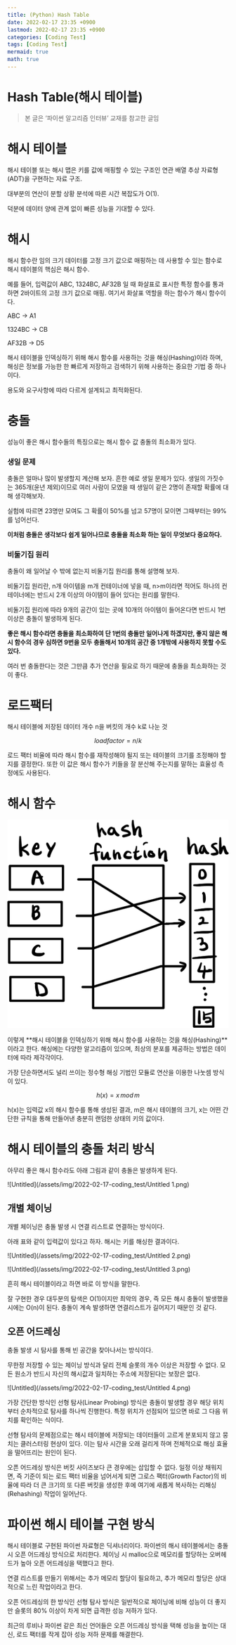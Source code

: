 ```yaml
---
title: (Python) Hash Table
date: 2022-02-17 23:35 +0900
lastmod: 2022-02-17 23:35 +0900
categories: [Coding Test]
tags: [Coding Test]
mermaid: true
math: true
---
```


# Hash Table(해시 테이블)

> 본 글은 ‘파이썬 알고리즘 인터뷰’ 교재를 참고한 글임
> 

# 해시 테이블

해시 테이블 또는 해시 맵은 키를 값에 매핑할 수 있는 구조인 연관 배열 추상 자료형(ADT)을 구현하는 자료 구조.

대부분의 연산이 분할 상황 분석에 따른 시간 복잡도가 O(1).

덕분에 데이터 양에 관계 없이 빠른 성능을 기대할 수 있다.

# 해시

해시 함수란 임의 크기 데이터를 고정 크기 값으로 매핑하는 데 사용할 수 있는 함수로 해시 테이블의 핵심은 해시 함수.

예를 들어, 입력값이 ABC, 1324BC, AF32B 일 때 화살표로 표시한 특정 함수를 통과하면 2바이트의 고정 크기 값으로 매핑. 여기서 화살표 역할을 하는 함수가 해시 함수이다.

ABC -> A1 

1324BC -> CB 

AF32B -> D5

해시 테이블을 인덱싱하기 위해 해시 함수를 사용하는 것을 해싱(Hashing)이라 하며, 해싱은 정보를 가능한 한 빠르게 저장하고 검색하기 위해 사용하는 중요한 기법 중 하나이다.

용도와 요구사항에 따라 다르게 설계되고 최적화된다.

# 충돌

성능이 좋은 해시 함수들의 특징으로는 해시 함수 값 충돌의 최소화가 있다.

### 생일 문제

충돌은 얼마나 많이 발생할지 계산해 보자. 흔한 예로 생일 문제가 있다. 생일의 가짓수는 365개(윤년 제외)이므로 여러 사람이 모였을 때 생일이 같은 2명이 존재할 확률에 대해 생각해보자.

실험에 따르면 23명만 모여도 그 확률이 50%를 넘고 57명이 모이면 그때부터는 99%를 넘어선다.

**이처럼 충돌은 생각보다 쉽게 일어나므로 충돌을 최소화 하는 일이 무엇보다 중요하다.**

### 비둘기집 원리

충돌이 왜 일어날 수 밖에 없는지 비둘기집 원리를 통해 설명해 보자.

비둘기집 원리란, n개 아이템을 m개 컨테이너에 넣을 때, n>m이라면 적어도 하나의 컨테이너에는 반드시 2개 이상의 아이템이 들어 있다는 원리를 말한다.

비둘기집 원리에 따라 9개의 공간이 있는 곳에 10개의 아이템이 들어온다면 반드시 1번 이상은 충돌이 발생하게 된다.

**좋은 해시 함수라면 충돌을 최소화하여 단 1번의 충돌만 일어나게 하겠지만, 좋지 않은 해시 함수의 경우 심하면 9번을 모두 충돌해서 10개의 공간 중 1개밖에 사용하지 못할 수도 있다.**

여러 번 충돌한다는 것은 그만큼 추가 연산을 필요로 하기 때문에 충돌을 최소화하는 것이 좋다.

# 로드팩터

해시 테이블에 저장된 데이터 개수 n을 버킷의 개수 k로 나눈 것

$$
load factor = n/k
$$

로드 팩터 비율에 따라 해시 함수를 재작성해야 될지 또는 테이블의 크기를 조정해야 할지를 결정한다. 또한 이 값은 해시 함수가 키들을 잘 분산해 주는지를 말하는 효율성 측정에도 사용된다.

# 해시 함수

![Untitled](/assets/img/2022-02-17-coding_test/Untitled.png)

이렇게 **해시 테이블을 인덱싱하기 위해 해시 함수를 사용하는 것을 해싱(Hashing)**이라고 한다. 해싱에는 다양한 알고리즘이 있으며, 최상의 분포를 제공하는 방법은 데이터에 따라 제각각이다.

가장 단순하면서도 널리 쓰이는 정수형 해싱 기법인 모듈로 연산을 이용한 나눗셈 방식이 있다.

$$
h(x) = x\,mod\,m
$$

h(x)는 입력값 x의 해시 함수를 통해 생성된 결과, m은 해시 테이블의 크기, x는 어떤 간단한 규칙을 통해 만들어낸 충분히 랜덤한 상태의 키의 값이다. 

# 해시 테이블의 충돌 처리 방식

아무리 좋은 해시 함수라도 아래 그림과 같이 충돌은 발생하게 된다.

![Untitled](/assets/img/2022-02-17-coding_test/Untitled 1.png)

## 개별 체이닝

개별 체이닝은 충돌 발생 시 연결 리스트로 연결하는 방식이다.

아래 표와 같이 입력값이 있다고 하자. 해시는 키를 해싱한 결과이다. 

![Untitled](/assets/img/2022-02-17-coding_test/Untitled 2.png)

![Untitled](/assets/img/2022-02-17-coding_test/Untitled 3.png)

흔히 해시 테이블이라고 하면 바로 이 방식을 말한다.

잘 구현한 경우 대두분의 탐색은 O(1)이지만 최악의 경우, 즉 모든 해시 충돌이 발생했을 시에는 O(n)이 된다. 충돌이 계속 발생하면 연결리스트가 길어지기 때문인 것 같다. 

## 오픈 어드레싱

충돌 발생 시 탐사를 통해 빈 공간을 찾아나서는 방식이다. 

무한정 저장할 수 있는 체이닝 방식과 달리 전체 슬롯의 개수 이상은 저장할 수 없다. 모든 원소가 반드시 자신의 해시값과 일치하는 주소에 저장된다는 보장은 없다.

![Untitled](/assets/img/2022-02-17-coding_test/Untitled 4.png)

가장 간단한 방식인 선형 탐사(Linear Probing) 방식은 충돌이 발생할 경우 해당 위치부터 순차적으로 탐사를 하나씩 진행한다. 특정 위치가 선점되어 있으면 바로 그 다음 위치를 확인하는 식이다.

선형 탐사의 문제점으로는 해시 테이블에 저장되는 데이터들이 고르게 분포되지 않고 뭉치는 클러스터링 현상이 있다. 이는 탐사 시간을 오래 걸리게 하며 전체적으로 해싱 효율을 떨어뜨리는 원인이 된다. 

오픈 어드레싱 방식은 버킷 사이즈보다 큰 경우에는 삽입할 수 없다. 일정 이상 채워지면, 즉 기준이 되는 로드 팩터 비율을 넘어서게 되면 그로스 팩터(Growth Factor)의 비율에 따라 더 큰 크기의 또 다른 버킷을 생성한 후에 여기에 새롭게 복사하는 리해싱(Rehashing) 작업이 일어난다.

# 파이썬 해시 테이블 구현 방식

해시 테이블로 구현된 파이썬 자료형은 딕셔너리이다. 파이썬의 해시 테이블에서는 충돌 시 오픈 어드레싱 방식으로 처리한다. 체이닝 시 malloc으로 메모리를 할당하는 오버헤드가 높아 오픈 어드레싱을 택했다고 한다. 

연결 리스트를 만들기 위해서는 추가 메모리 할당이 필요하고, 추가 메모리 할당은 상대적으로 느린 작업이라고 한다.

오픈 어드레싱의 한 방식인 선형 탐사 방식은 일반적으로 체이닝에 비해 성능이 더 좋지만 슬롯의 80% 이상이 차게 되면 급격한 성능 저하가 있다. 

최근의 루비나 파이썬 같은 최신 언어들은 오픈 어드레싱 방식을 택해 성능을 높이는 대신, 로드 팩터를 작게 잡아 성능 저하 문제를 해결한다.
